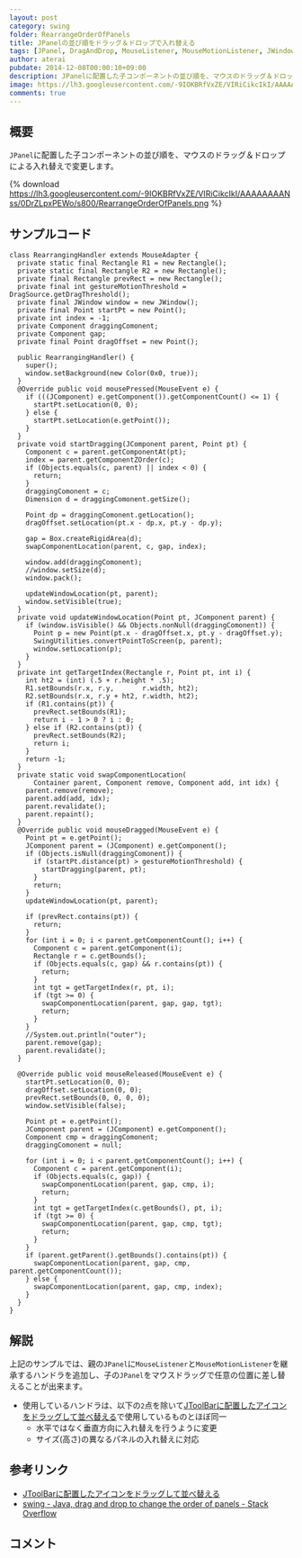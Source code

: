 ```yaml
---
layout: post
category: swing
folder: RearrangeOrderOfPanels
title: JPanelの並び順をドラッグ＆ドロップで入れ替える
tags: [JPanel, DragAndDrop, MouseListener, MouseMotionListener, JWindow]
author: aterai
pubdate: 2014-12-08T00:00:10+09:00
description: JPanelに配置した子コンポーネントの並び順を、マウスのドラッグ＆ドロップによる入れ替えで変更します。
image: https://lh3.googleusercontent.com/-9IOKBRfVxZE/VIRiCikcIkI/AAAAAAAANss/0DrZLpxPEWo/s800/RearrangeOrderOfPanels.png
comments: true
---
```

## 概要
`JPanel`に配置した子コンポーネントの並び順を、マウスのドラッグ＆ドロップによる入れ替えで変更します。

{% download https://lh3.googleusercontent.com/-9IOKBRfVxZE/VIRiCikcIkI/AAAAAAAANss/0DrZLpxPEWo/s800/RearrangeOrderOfPanels.png %}

## サンプルコード
<pre class="prettyprint"><code>class RearrangingHandler extends MouseAdapter {
  private static final Rectangle R1 = new Rectangle();
  private static final Rectangle R2 = new Rectangle();
  private final Rectangle prevRect = new Rectangle();
  private final int gestureMotionThreshold = DragSource.getDragThreshold();
  private final JWindow window = new JWindow();
  private final Point startPt = new Point();
  private int index = -1;
  private Component draggingComonent;
  private Component gap;
  private final Point dragOffset = new Point();

  public RearrangingHandler() {
    super();
    window.setBackground(new Color(0x0, true));
  }
  @Override public void mousePressed(MouseEvent e) {
    if (((JComponent) e.getComponent()).getComponentCount() &lt;= 1) {
      startPt.setLocation(0, 0);
    } else {
      startPt.setLocation(e.getPoint());
    }
  }
  private void startDragging(JComponent parent, Point pt) {
    Component c = parent.getComponentAt(pt);
    index = parent.getComponentZOrder(c);
    if (Objects.equals(c, parent) || index &lt; 0) {
      return;
    }
    draggingComonent = c;
    Dimension d = draggingComonent.getSize();

    Point dp = draggingComonent.getLocation();
    dragOffset.setLocation(pt.x - dp.x, pt.y - dp.y);

    gap = Box.createRigidArea(d);
    swapComponentLocation(parent, c, gap, index);

    window.add(draggingComonent);
    //window.setSize(d);
    window.pack();

    updateWindowLocation(pt, parent);
    window.setVisible(true);
  }
  private void updateWindowLocation(Point pt, JComponent parent) {
    if (window.isVisible() &amp;&amp; Objects.nonNull(draggingComonent)) {
      Point p = new Point(pt.x - dragOffset.x, pt.y - dragOffset.y);
      SwingUtilities.convertPointToScreen(p, parent);
      window.setLocation(p);
    }
  }
  private int getTargetIndex(Rectangle r, Point pt, int i) {
    int ht2 = (int) (.5 + r.height * .5);
    R1.setBounds(r.x, r.y,       r.width, ht2);
    R2.setBounds(r.x, r.y + ht2, r.width, ht2);
    if (R1.contains(pt)) {
      prevRect.setBounds(R1);
      return i - 1 &gt; 0 ? i : 0;
    } else if (R2.contains(pt)) {
      prevRect.setBounds(R2);
      return i;
    }
    return -1;
  }
  private static void swapComponentLocation(
      Container parent, Component remove, Component add, int idx) {
    parent.remove(remove);
    parent.add(add, idx);
    parent.revalidate();
    parent.repaint();
  }
  @Override public void mouseDragged(MouseEvent e) {
    Point pt = e.getPoint();
    JComponent parent = (JComponent) e.getComponent();
    if (Objects.isNull(draggingComonent)) {
      if (startPt.distance(pt) &gt; gestureMotionThreshold) {
        startDragging(parent, pt);
      }
      return;
    }
    updateWindowLocation(pt, parent);

    if (prevRect.contains(pt)) {
      return;
    }
    for (int i = 0; i &lt; parent.getComponentCount(); i++) {
      Component c = parent.getComponent(i);
      Rectangle r = c.getBounds();
      if (Objects.equals(c, gap) &amp;&amp; r.contains(pt)) {
        return;
      }
      int tgt = getTargetIndex(r, pt, i);
      if (tgt &gt;= 0) {
        swapComponentLocation(parent, gap, gap, tgt);
        return;
      }
    }
    //System.out.println("outer");
    parent.remove(gap);
    parent.revalidate();
  }

  @Override public void mouseReleased(MouseEvent e) {
    startPt.setLocation(0, 0);
    dragOffset.setLocation(0, 0);
    prevRect.setBounds(0, 0, 0, 0);
    window.setVisible(false);

    Point pt = e.getPoint();
    JComponent parent = (JComponent) e.getComponent();
    Component cmp = draggingComonent;
    draggingComonent = null;

    for (int i = 0; i &lt; parent.getComponentCount(); i++) {
      Component c = parent.getComponent(i);
      if (Objects.equals(c, gap)) {
        swapComponentLocation(parent, gap, cmp, i);
        return;
      }
      int tgt = getTargetIndex(c.getBounds(), pt, i);
      if (tgt &gt;= 0) {
        swapComponentLocation(parent, gap, cmp, tgt);
        return;
      }
    }
    if (parent.getParent().getBounds().contains(pt)) {
      swapComponentLocation(parent, gap, cmp, parent.getComponentCount());
    } else {
      swapComponentLocation(parent, gap, cmp, index);
    }
  }
}
</code></pre>

## 解説
上記のサンプルでは、親の`JPanel`に`MouseListener`と`MouseMotionListener`を継承するハンドラを追加し、子の`JPanel`をマウスドラッグで任意の位置に差し替えることが出来ます。

- 使用しているハンドラは、以下の`2`点を除いて[JToolBarに配置したアイコンをドラッグして並べ替える](http://ateraimemo.com/Swing/RearrangeToolBarIcon.html)で使用しているものとほぼ同一
    - 水平ではなく垂直方向に入れ替えを行うように変更
    - サイズ(高さ)の異なるパネルの入れ替えに対応

<!-- dummy comment line for breaking list -->

## 参考リンク
- [JToolBarに配置したアイコンをドラッグして並べ替える](http://ateraimemo.com/Swing/RearrangeToolBarIcon.html)
- [swing - Java, drag and drop to change the order of panels - Stack Overflow](https://stackoverflow.com/questions/27245283/java-drag-and-drop-to-change-the-order-of-panels)

<!-- dummy comment line for breaking list -->

## コメント
